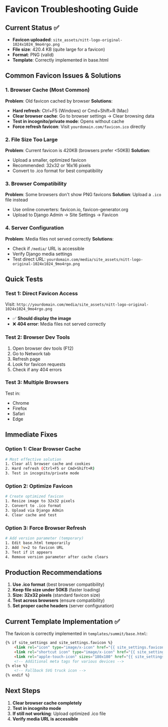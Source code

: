 # Favicon Troubleshooting Guide

## Current Status ✅
- **Favicon uploaded**: `site_assets/nitt-logo-original-1024x1024_9mo4rgo.png`
- **File size**: 420.4 KB (quite large for a favicon)
- **Format**: PNG (valid)
- **Template**: Correctly implemented in base.html

## Common Favicon Issues & Solutions

### 1. Browser Cache (Most Common)
**Problem**: Old favicon cached by browser
**Solutions**:
- **Hard refresh**: Ctrl+F5 (Windows) or Cmd+Shift+R (Mac)
- **Clear browser cache**: Go to browser settings → Clear browsing data
- **Test in incognito/private mode**: Opens without cache
- **Force refresh favicon**: Visit `yourdomain.com/favicon.ico` directly

### 2. File Size Too Large
**Problem**: Current favicon is 420KB (browsers prefer <50KB)
**Solution**: 
- Upload a smaller, optimized favicon
- Recommended: 32x32 or 16x16 pixels
- Convert to .ico format for best compatibility

### 3. Browser Compatibility
**Problem**: Some browsers don't show PNG favicons
**Solution**: Upload a `.ico` file instead
- Use online converters: favicon.io, favicon-generator.org
- Upload to Django Admin → Site Settings → Favicon

### 4. Server Configuration
**Problem**: Media files not served correctly
**Solutions**:
- Check if `/media/` URL is accessible
- Verify Django media settings
- Test direct URL: `yourdomain.com/media/site_assets/nitt-logo-original-1024x1024_9mo4rgo.png`

## Quick Tests

### Test 1: Direct Favicon Access
Visit: `http://yourdomain.com/media/site_assets/nitt-logo-original-1024x1024_9mo4rgo.png`
- ✅ **Should display the image**
- ❌ **404 error**: Media files not served correctly

### Test 2: Browser Dev Tools
1. Open browser dev tools (F12)
2. Go to Network tab
3. Refresh page
4. Look for favicon requests
5. Check if any 404 errors

### Test 3: Multiple Browsers
Test in:
- Chrome
- Firefox  
- Safari
- Edge

## Immediate Fixes

### Option 1: Clear Browser Cache
```bash
# Most effective solution
1. Clear all browser cache and cookies
2. Hard refresh (Ctrl+F5 or Cmd+Shift+R)
3. Test in incognito/private mode
```

### Option 2: Optimize Favicon
```bash
# Create optimized favicon
1. Resize image to 32x32 pixels
2. Convert to .ico format
3. Upload via Django Admin
4. Clear cache and test
```

### Option 3: Force Browser Refresh
```bash
# Add version parameter (temporary)
1. Edit base.html temporarily
2. Add ?v=2 to favicon URL
3. Test if it appears
4. Remove version parameter after cache clears
```

## Production Recommendations

1. **Use .ico format** (best browser compatibility)
2. **Keep file size under 50KB** (faster loading)
3. **Size: 32x32 pixels** (standard favicon size)
4. **Test across browsers** (ensure compatibility)
5. **Set proper cache headers** (server configuration)

## Current Template Implementation ✅

The favicon is correctly implemented in `templates/summit/base.html`:

```html
{% if site_settings and site_settings.favicon %}
    <link rel="icon" type="image/x-icon" href="{{ site_settings.favicon.url }}">
    <link rel="shortcut icon" type="image/x-icon" href="{{ site_settings.favicon.url }}">
    <link rel="apple-touch-icon" sizes="180x180" href="{{ site_settings.favicon.url }}">
    <!-- Additional meta tags for various devices -->
{% else %}
    <!-- Fallback SVG truck icon -->
{% endif %}
```

## Next Steps

1. **Clear browser cache completely**
2. **Test in incognito mode**
3. **If still not working**: Upload optimized .ico file
4. **Verify media URL is accessible**